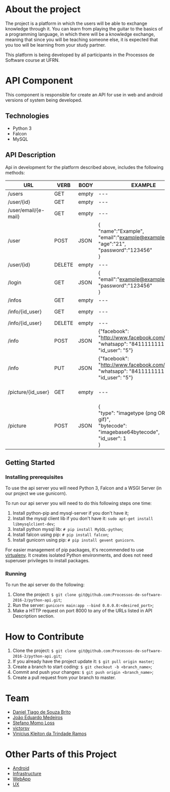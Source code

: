 # About the project

The project is a platform in which the users will be able to exchange knowledge through it. You can learn from playing the guitar to the basics of a programming language, in which there will be a knowledge exchange, meaning that since you will be teaching someone else, it is expected that you too will be learning from your study partner.

This platform is being developed by all participants in the Processos de Software course at UFRN.

# API Component

This component is responsible for create an API for use in web and android versions of system being developed.

## Technologies
- Python 3
- Falcon
- MySQL

## API Description
Api in development for the platform described above, includes the following methods: 

|   URL             | VERB   | BODY    | EXAMPLE | RESULT              |
| ---               |  ---   |  ---    | ---     | ---                 |
| /users            | GET    | empty   | ---     |   Return all users    | 
| /user/{id}        | GET    | empty   | ---     |   Return a user by given id | 
| /user/email/{e-mail}    | GET    | empty   | --- |   Return a user by given email    | 
| /user             | POST   | JSON    | {<br/>"name":"Example",<br/>"email":"example@example.com",<br/>"age":"21",<br/>"password":"123456"<br/>} |   Add a user | 
| /user/{id}        | DELETE | empty   | ---     |   Delete user by id | 
| /login            | GET    | JSON   | {<br/>"email":"example@example.com",<br/>"password":"123456"<br/>}     |   Return a JSON with "logged" (if false something the user is not logged and if true the user is logged) |
| /infos      		| GET    | empty   | ---     |   Return all users information  | 
| /info/{id_user}   | GET    | empty   | ---     |   Return an specific user information | 
| /info/{id_user}   | DELETE    | empty   | ---     |   Delete user info by an user id | 
| /info   			| POST    | JSON   | {"facebook": "http://www.facebook.com/example", "whatsapp": "84111111111", "id_user": "5"}     |   Insert user information by an user id |
| /info   			| PUT    | JSON   | {"facebook": "http://www.facebook.com/example", "whatsapp": "84111111111", "id_user": "5"}     |   Update user information by an user id |
| /picture/{id_user}| GET    | empty   | ---     |   Return an url in format '/uploaded_pictures/filename.type' you might add server url before |
| /picture 			| POST   | JSON   | {<br/>"type": "imagetype (png OR jpg OR gif)", <br/>"bytecode": "imagebase64bytecode", <br/>"id_user": 1<br/>}     |   Upload an image on server to a given user |

## Getting Started
### Installing prerequisites
To use the api server you will need Python 3, Falcon and a WSGI Server (in our project we use gunicorn).

To run our api server you will need to do this following steps one time:

1. Install python-pip and mysql-server if you don't have it;
2. Install the mysql client lib if you don't have it: `sudo apt-get install libmysqlclient-dev`;
3. Install python mysql lib: `# pip install MySQL-python`;
4. Install falcon using pip: `# pip install falcon`;
5. Install gunicorn using pip: `# pip install gevent gunicorn`.

For easier management of pip packages, it's recommended to use [virtualenv](https://virtualenv.pypa.io/en/stable/). It creates isolated Python environments, and does not need superuser privileges to install packages. 

### Running
To run the api server do the following: 

1. Clone the project: `$ git clone git@github.com:Processos-de-software-2016-2/python-api.git`;
2. Run the server: `gunicorn main:app --bind 0.0.0.0:<desired_port>`;
3. Make a HTTP request on port 8000 to any of the URLs listed in API Description section.

# How to Contribute
1. Clone the project: `$ git clone git@github.com:Processos-de-software-2016-2/python-api.git`;
2. If you already have the project update it: `$ git pull origin master`;
3. Create a branch to start coding: `$ git checkout -b <branch_name>`;
4. Commit and push your changes: `$ git push origin <branch_name>`;
5. Create a pull request from your branch to master.

# Team
- [Daniel Tiago de Souza Brito](https://github.com/danielmanfred)
- [João Eduardo Medeiros](https://github.com/joaomedeiros95)
- [Stefano Momo Loss](https://github.com/Stefano10)
- [victorsv](https://github.com/victorsv)
- [Vinícius Kleiton da Trindade Ramos](https://github.com/Vinnykt)

# Other Parts of this Project 

- [Android](https://github.com/Processos-de-software-2016-2/Android)
- [Infrastructure](https://github.com/Processos-de-software-2016-2/Infraestrutura) 
- [WebApp](https://github.com/Processos-de-software-2016-2/Web-App)
- [UX](https://github.com/Processos-de-software-2016-2/UX)
